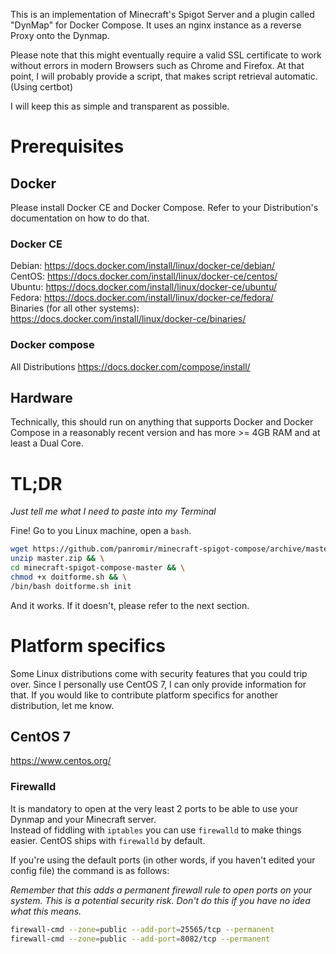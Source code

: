 This is an implementation of Minecraft's Spigot Server and a plugin called "DynMap" for Docker Compose.
It uses an nginx instance as a reverse Proxy onto the Dynmap.

Please note that this might eventually require a valid SSL certificate to work without errors in modern Browsers such as Chrome and Firefox.
At that point, I will probably provide a script, that makes script retrieval automatic. (Using certbot)

I will keep this as simple and transparent as possible.

# Prerequisites

## Docker
Please install Docker CE and Docker Compose.
Refer to your Distribution's documentation on how to do that.

### Docker CE
Debian: https://docs.docker.com/install/linux/docker-ce/debian/  
CentOS: https://docs.docker.com/install/linux/docker-ce/centos/  
Ubuntu: https://docs.docker.com/install/linux/docker-ce/ubuntu/  
Fedora: https://docs.docker.com/install/linux/docker-ce/fedora/  
Binaries (for all other systems): https://docs.docker.com/install/linux/docker-ce/binaries/  

### Docker compose

All Distributions https://docs.docker.com/compose/install/

## Hardware

Technically, this should run on anything that supports Docker and Docker Compose in a reasonably recent version and has more >= 4GB RAM and at least a Dual Core.

# TL;DR 
*Just tell me what I need to paste into my Terminal*

Fine!
Go to you Linux machine, open a ```bash```.

```bash
wget https://github.com/panromir/minecraft-spigot-compose/archive/master.zip && \
unzip master.zip && \
cd minecraft-spigot-compose-master && \
chmod +x doitforme.sh && \
/bin/bash doitforme.sh init

``` 

And it works.
If it doesn't, please refer to the next section.

# Platform specifics

Some Linux distributions come with security features that you could trip over.
Since I personally use CentOS 7, I can only provide information for that. If you would like to contribute platform specifics for another distribution, let me know.

## CentOS 7
https://www.centos.org/
### Firewalld

It is mandatory to open at the very least 2 ports to be able to use your Dynmap and your Minecraft server.  
Instead of fiddling with ```iptables``` you can use ```firewalld``` to make things easier. CentOS ships with ```firewalld``` by default.

If you're using the default ports (in other words, if you haven't edited your config file) the command is as follows:

*Remember that this adds a permanent firewall rule to open ports on your system. This is a potential security risk. Don't do this if you have no idea what this means.*

```bash
firewall-cmd --zone=public --add-port=25565/tcp --permanent
firewall-cmd --zone=public --add-port=8082/tcp --permanent
```

